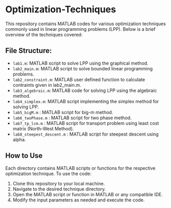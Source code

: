 # Optimization-Techniques

This repository contains MATLAB codes for various optimization techniques commonly used in linear programming problems (LPP). Below is a brief overview of the techniques covered:

## File Structure:

- `lab1.m`: MATLAB script to solve LPP using the graphical method.
- `lab2_main.m`: MATLAB script to solve bounded linear programming problems.
- `lab2_constraint.m`: MATLAB user defined function to calculate contraints given in lab2_main.m.
- `lab3_algebraic.m`: MATLAB code for solving LPP using the algebraic method.
- `lab4_simplex.m`: MATLAB script implementing the simplex method for solving LPP.
- `lab5_bigM.m` : MATLAB script for big-m method.
- `lab6_twoPhase.m` : MATLAB script for two phase method.
- `lab7_tp_lcm.m` : MATLAB script for transport problem using least cost matrix (North-West Method).
- `lab8_steepest_descent.m` : MATLAB script for steepest descent using alpha.

## How to Use

Each directory contains MATLAB scripts or functions for the respective optimization technique. To use the code:

1. Clone this repository to your local machine.
2. Navigate to the desired technique directory.
3. Open the MATLAB script or function in MATLAB or any compatible IDE.
4. Modify the input parameters as needed and execute the code.
